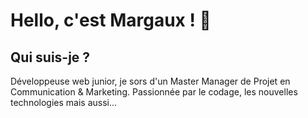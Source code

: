 <!--**Margarita13200/Margarita13200** is a ✨ _special_ ✨ repository because its `README.md` (this file) appears on your GitHub profile.

**Texte en gras
# : un h1

Here are some ideas to get you started:

- 🔭 I’m currently working on ...
- 🌱 I’m currently learning ...
- 👯 I’m looking to collaborate on ...
- 🤔 I’m looking for help with ...
- 💬 Ask me about ...
- 📫 How to reach me: ...
- 😄 Pronouns: ...
- ⚡ Fun fact: ...-->

# Hello, c'est Margaux ! 👋

## Qui suis-je ? 

Développeuse web junior, je sors d'un Master Manager de Projet en Communication & Marketing.
Passionnée par le codage, les nouvelles technologies mais aussi...